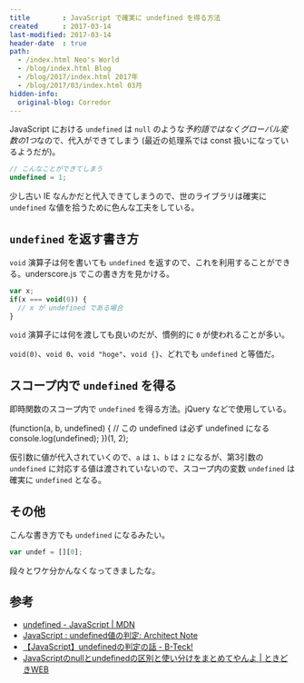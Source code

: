 ```yaml
---
title        : JavaScript で確実に undefined を得る方法
created      : 2017-03-14
last-modified: 2017-03-14
header-date  : true
path:
  - /index.html Neo's World
  - /blog/index.html Blog
  - /blog/2017/index.html 2017年
  - /blog/2017/03/index.html 03月
hidden-info:
  original-blog: Corredor
---
```


JavaScript における `undefined` は `null` のような*予約語ではなくグローバル変数の1つ*なので、代入ができてしまう (最近の処理系では const 扱いになっているようだが)。

```javascript
// こんなことができてしまう
undefined = 1;
```

少し古い IE なんかだと代入できてしまうので、世のライブラリは確実に `undefined` な値を拾うために色んな工夫をしている。

## `undefined` を返す書き方

`void` 演算子は何を書いても `undefined` を返すので、これを利用することができる。underscore.js でこの書き方を見かける。

```javascript
var x;
if(x === void(0)) {
  // x が undefined である場合
}
```

`void` 演算子には何を渡しても良いのだが、慣例的に `0` が使われることが多い。

`void(0)`、`void 0`、`void "hoge"`、`void {}`、どれでも `undefined` と等価だ。

## スコープ内で `undefined` を得る

即時関数のスコープ内で `undefined` を得る方法。jQuery などで使用している。

(function(a, b, undefined) { // この undefined は必ず undefined になる console.log(undefined); })(1, 2);

仮引数に値が代入されていくので、`a` は `1`、`b` は `2` になるが、第3引数の `undefined` に対応する値は渡されていないので、スコープ内の変数 `undefined` は確実に `undefined` となる。

## その他

こんな書き方でも `undefined` になるみたい。

```javascript
var undef = [][0];
```

段々とワケ分かんなくなってきましたな。

## 参考

- [undefined - JavaScript | MDN](https://developer.mozilla.org/ja/docs/Web/JavaScript/Reference/Global_Objects/undefined)
- [JavaScript : undefined値の判定: Architect Note](http://blog.tojiru.net/article/205007468.html)
- [【JavaScript】undefinedの判定の話 - B-Teck!](http://beatdjam.hatenablog.com/entry/,,)
- [JavaScriptのnullとundefinedの区別と使い分けをまとめてやんよ | ときどきWEB](http://tokidoki-web.com/2014/12/javascriptのnullとundefinedの区別と使い分けをまとめてやんよ/)
